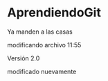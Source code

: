 # AprendiendoGit

Ya manden a las casas

modificando archivo 11:55

Versión 2.0

modificado nuevamente
